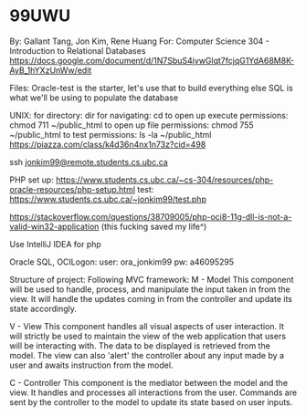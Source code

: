 # 99UWU
By: Gallant Tang, Jon Kim, Rene Huang
For: Computer Science 304 - Introduction to Relational Databases
https://docs.google.com/document/d/1N7SbuS4jvwGlqt7fcjqG1YdA68M8K-AyB_1hYXzUnWw/edit

Files:
Oracle-test is the starter, let's use that to build everything else
SQL is what we'll be using to populate the database

UNIX:
for directory: dir
for navigating: cd
to open up execute permissions: chmod 711 ~/public_html
to open up file permissions: chmod 755 ~/public_html
to test permissions: ls -la ~/public_html
https://piazza.com/class/k4d36n4nx1n73z?cid=498

ssh jonkim99@remote.students.cs.ubc.ca

PHP set up: https://www.students.cs.ubc.ca/~cs-304/resources/php-oracle-resources/php-setup.html
test: https://www.students.cs.ubc.ca/~jonkim99/test.php

https://stackoverflow.com/questions/38709005/php-oci8-11g-dll-is-not-a-valid-win32-application
(this fucking saved my life^)

Use IntelliJ IDEA for php

Oracle SQL, OCILogon:
user: ora_jonkim99
pw: a46095295

Structure of project:
Following MVC framework:
M - Model
This component will be used to handle, process, and manipulate the input taken in from the view.
It will handle the updates coming in from the controller and update its state accordingly.

V - View 
This component handles all visual aspects of user interaction.
It will strictly be used to maintain the view of the web application that users will be interacting with. The data to be displayed is retrieved from the model.
The view can also 'alert' the controller about any input made by a user and awaits instruction from the model.

C - Controller
This component is the mediator between the model and the view. 
It handles and processes all interactions from the user.
Commands are sent by the controller to the model to update its state based on user inputs.
